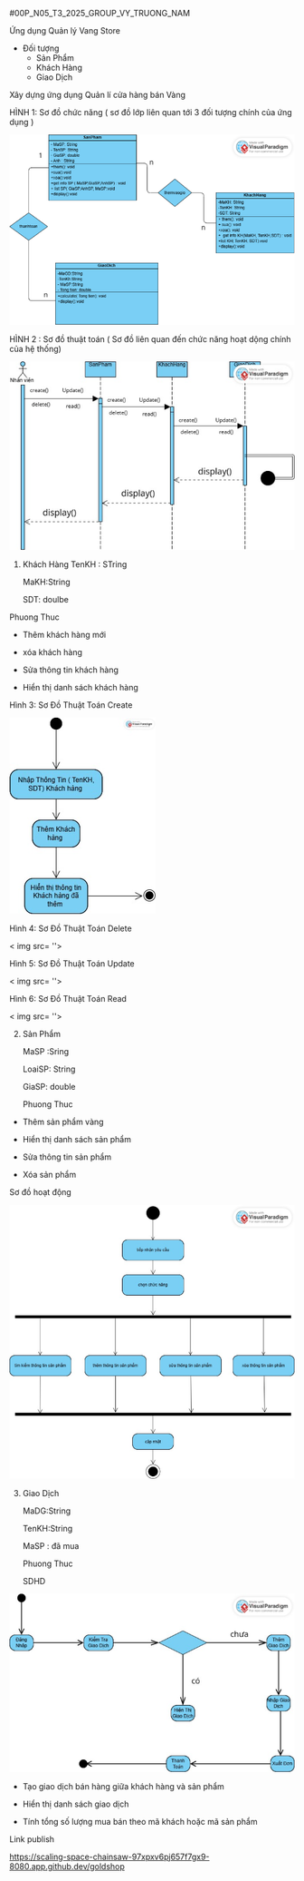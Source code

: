 #00P_N05_T3_2025_GROUP_VY_TRUONG_NAM

Ứng dụng Quản lý Vang Store
* Đối tượng
  - Sản Phẩm
  - Khách Hàng
  - Giao Dịch

Xây dựng ứng dụng Quản lí cửa hàng bán Vàng

HÌNH 1: Sơ đồ chức năng ( sơ đồ lớp liên quan tới 3 đối tượng chính của ứng dụng ) 

<img src='Anh/Sơ ĐỒ CHỨC NĂNG.png'>

HÌNH 2 : Sơ đồ thuật toán ( Sơ đồ liên quan đến chức năng hoạt dộng chính của hệ thống)

<img src='Anh/Sơ Đồ Thuật Toán 3 đối tượng.jpg'>

1. Khách Hàng
   TenKH : STring

   MaKH:String

   SDT: doulbe
   
 Phuong Thuc 
 
- Thêm khách hàng mới
  
- xóa khách hàng
  
- Sửa thông tin khách hàng
  
- Hiển thị danh sách khách hàng

Hình 3: Sơ Đồ Thuật Toán Create 

<img src='Anh/So Do thuat toan Create Khách Hàng.jpg'>

Hình 4: Sơ Đồ Thuật Toán Delete 

< img src= ''>

 Hình 5: Sơ Đồ Thuật Toán Update 

 < img src= ''>

 Hình 6: Sơ Đồ Thuật Toán Read 

  < img src= ''>
  
 2. Sản Phẩm
    
    MaSP :Sring
    
    LoaiSP: String

    GiaSP: double

    Phuong Thuc
    
- Thêm sản phẩm vàng
  
- Hiển thị danh sách sản phẩm
  
- Sửa thông tin sản phẩm
  
- Xóa sản phẩm

Sơ đồ hoạt động

<img src='anh/SoDoHoatDong.jpg'>

3. Giao Dịch
   
   MaDG:String

   TenKH:String 

   MaSP : đã mua

   Phuong Thuc

   SDHD

<img src='anh/GiaoDich.jpg'>

- Tạo giao dịch bán hàng giữa khách hàng và sản phẩm
  
- Hiển thị danh sách giao dịch
  
- Tính tổng số lượng mua bán theo mã khách hoặc mã sản phẩm




Link publish

https://scaling-space-chainsaw-97xpxv6pj657f7gx9-8080.app.github.dev/goldshop
